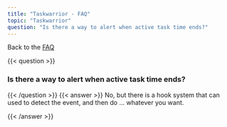 ```yaml
---
title: "Taskwarrior - FAQ"
topic: "Taskwarrior"
question: "Is there a way to alert when active task time ends?"
---
```


Back to the [FAQ](/support/faq)

{{< question >}}
### Is there a way to alert when active task time ends?
{{< /question >}}
{{< answer >}}
No, but there is a hook system that can used to detect the event, and then do ... whatever you want.


{{< /answer >}}